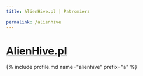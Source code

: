 ```yaml
---
title: AlienHive.pl | Patromierz

permalink: /alienhive
---
```


# [AlienHive.pl](https://patronite.pl/alienhive)

{% include profile.md name="alienhive" prefix="a" %}
